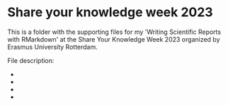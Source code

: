 # Share your knowledge week 2023

This is a folder with the supporting files for my 'Writing Scientific Reports with RMarkdown' at the Share Your Knowledge Week 2023 organized by Erasmus University Rotterdam.

File description:

*
*
*
*
